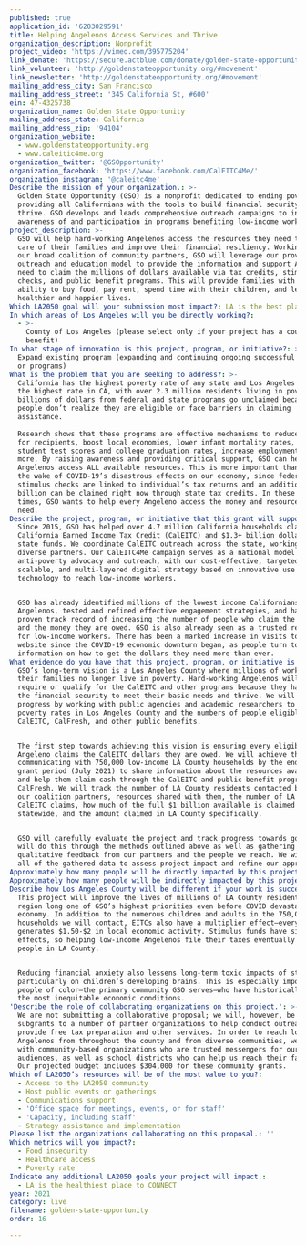 ```yaml
---
published: true
application_id: '6203029591'
title: Helping Angelenos Access Services and Thrive
organization_description: Nonprofit
project_video: 'https://vimeo.com/395775204'
link_donate: 'https://secure.actblue.com/donate/golden-state-opportunity'
link_volunteer: 'http://goldenstateopportunity.org/#movement'
link_newsletter: 'http://goldenstateopportunity.org/#movement'
mailing_address_city: San Francisco
mailing_address_street: '345 California St, #600'
ein: 47-4325738
organization_name: Golden State Opportunity
mailing_address_state: California
mailing_address_zip: '94104'
organization_website:
  - www.goldenstateopportunity.org
  - www.caleitic4me.org
organization_twitter: '@GSOpportunity'
organization_facebook: 'https://www.facebook.com/CalEITC4Me/'
organization_instagram: '@caleitc4me'
Describe the mission of your organization.: >-
  Golden State Opportunity (GSO) is a nonprofit dedicated to ending poverty by
  providing all Californians with the tools to build financial security and
  thrive. GSO develops and leads comprehensive outreach campaigns to increase
  awareness of and participation in programs benefiting low-income workers.
project_description: >-
  GSO will help hard-working Angelenos access the resources they need to take
  care of their families and improve their financial resiliency. Working with
  our broad coalition of community partners, GSO will leverage our proven
  outreach and education model to provide the information and support Angelenos
  need to claim the millions of dollars available via tax credits, stimulus
  checks, and public benefit programs. This will provide families with the
  ability to buy food, pay rent, spend time with their children, and lead
  healthier and happier lives.
Which LA2050 goal will your submission most impact?: LA is the best place to LIVE
In which areas of Los Angeles will you be directly working?:
  - >-
    County of Los Angeles (please select only if your project has a countywide
    benefit)
In what stage of innovation is this project, program, or initiative?: >-
  Expand existing program (expanding and continuing ongoing successful projects
  or programs)
What is the problem that you are seeking to address?: >-
  California has the highest poverty rate of any state and Los Angeles County
  the highest rate in CA, with over 2.3 million residents living in poverty. Yet
  billions of dollars from federal and state programs go unclaimed because
  people don’t realize they are eligible or face barriers in claiming
  assistance.
   
  Research shows that these programs are effective mechanisms to reduce poverty
  for recipients, boost local economies, lower infant mortality rates, improve
  student test scores and college graduation rates, increase employment, and
  more. By raising awareness and providing critical support, GSO can help
  Angelenos access ALL available resources. This is more important than ever in
  the wake of COVID-19’s disastrous effects on our economy, since federal
  stimulus checks are linked to individual’s tax returns and an additional $1
  billion can be claimed right now through state tax credits. In these uncertain
  times, GSO wants to help every Angeleno access the money and resources they
  need.
Describe the project, program, or initiative that this grant will support to address the problem identified.: >-
  Since 2015, GSO has helped over 4.7 million California households claim the
  California Earned Income Tax Credit (CalEITC) and $1.3+ billion dollars in
  state funds. We coordinate CalEITC outreach across the state, working with
  diverse partners. Our CalEITC4Me campaign serves as a national model for
  anti-poverty advocacy and outreach, with our cost-effective, targeted,
  scalable, and multi-layered digital strategy based on innovative use of
  technology to reach low-income workers.


  GSO has already identified millions of the lowest income Californians and
  Angelenos, tested and refined effective engagement strategies, and has a
  proven track record of increasing the number of people who claim the CalEITC
  and the money they are owed. GSO is also already seen as a trusted resource
  for low-income workers. There has been a marked increase in visits to our
  website since the COVID-19 economic downturn began, as people turn to us for
  information on how to get the dollars they need more than ever.
What evidence do you have that this project, program, or initiative is or will be successful, and how will you define and measure success?: >
  GSO’s long-term vision is a Los Angeles County where millions of workers and
  their families no longer live in poverty. Hard-working Angelenos will not
  require or qualify for the CalEITC and other programs because they have built
  the financial security to meet their basic needs and thrive. We will assess
  progress by working with public agencies and academic researchers to track
  poverty rates in Los Angeles County and the numbers of people eligible for the
  CalEITC, CalFresh, and other public benefits.


  The first step towards achieving this vision is ensuring every eligible
  Angeleno claims the CalEITC dollars they are owed. We will achieve this by
  communicating with 750,000 low-income LA County households by the end of the
  grant period (July 2021) to share information about the resources available
  and help them claim cash through the CalEITC and public benefit programs like
  CalFresh. We will track the number of LA County residents contacted by us and
  our coalition partners, resources shared with them, the number of LA County
  CalEITC claims, how much of the full $1 billion available is claimed
  statewide, and the amount claimed in LA County specifically.  


  GSO will carefully evaluate the project and track progress towards goals. We
  will do this through the methods outlined above as well as gathering
  qualitative feedback from our partners and the people we reach. We will use
  all of the gathered data to assess project impact and refine our approach.
Approximately how many people will be directly impacted by this project, program, or initiative?: '750000'
Approximately how many people will be indirectly impacted by this project, program, or initiative?: '1500000'
Describe how Los Angeles County will be different if your work is successful.: >-
  This project will improve the lives of millions of LA County residents, a
  region long one of GSO’s highest priorities even before COVID devastated the
  economy. In addition to the numerous children and adults in the 750,000
  households we will contact, EITCs also have a multiplier effect—every dollar
  generates $1.50-$2 in local economic activity. Stimulus funds have similar
  effects, so helping low-income Angelenos file their taxes eventually helps ALL
  people in LA County.


  Reducing financial anxiety also lessens long-term toxic impacts of stress,
  particularly on children’s developing brains. This is especially important for
  people of color—the primary community GSO serves—who have historically endured
  the most inequitable economic conditions.
'Describe the role of collaborating organizations on this project.': >-
  We are not submitting a collaborative proposal; we will, however, be providing
  subgrants to a number of partner organizations to help conduct outreach and
  provide free tax preparation and other services. In order to reach low-income
  Angelenos from throughout the county and from diverse communities, we work
  with community-based organizations who are trusted messengers for our target
  audiences, as well as school districts who can help us reach their families.
  Our projected budget includes $304,000 for these community grants.
Which of LA2050’s resources will be of the most value to you?:
  - Access to the LA2050 community
  - Host public events or gatherings
  - Communications support
  - 'Office space for meetings, events, or for staff'
  - 'Capacity, including staff'
  - Strategy assistance and implementation
Please list the organizations collaborating on this proposal.: ''
Which metrics will you impact?:
  - Food insecurity
  - Healthcare access
  - Poverty rate
Indicate any additional LA2050 goals your project will impact.:
  - LA is the healthiest place to CONNECT
year: 2021
category: live
filename: golden-state-opportunity
order: 16

---
```

